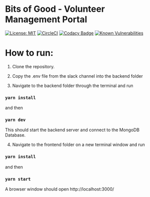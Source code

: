 # Bits of Good - Volunteer Management Portal

[![License: MIT](https://img.shields.io/badge/License-MIT-yellow.svg)](https://opensource.org/licenses/MIT)
[![CircleCI](https://circleci.com/gh/GTBitsOfGood/drawchange.svg?style=shield&circle-token=:circle-token)](https://circleci.com/gh/GTBitsOfGood/drawchange)
[![Codacy Badge](https://api.codacy.com/project/badge/Grade/a24becd2bcb24408a7f35265306512e7)](https://app.codacy.com/app/GTBitsOfGood/drawchange?utm_source=github.com&utm_medium=referral&utm_content=GTBitsOfGood/drawchange&utm_campaign=Badge_Grade_Dashboard)
[![Known Vulnerabilities](https://snyk.io/test/github/gtbitsofgood/drawchange/badge.svg)](https://snyk.io/test/github/gtbitsofgood/drawchange)
# How to run:

1) Clone the repository.

2) Copy the .env file from the slack channel into the backend folder

3) Navigate to the backend folder through the terminal and run 
### `yarn install` 

and then 
### `yarn dev`

This should start the backend server and connect to the MongoDB Database.

4) Navigate to the frontend folder on a new terminal window and run 

### `yarn install`

and then 
### `yarn start`

A browser window should open http://localhost:3000/
